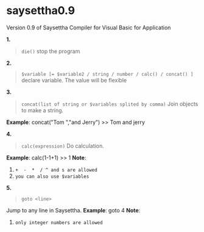 # saysettha0.9
Version 0.9 of Saysettha Compiler for Visual Basic for Application

**1.**
> ```die()```
stop the program

**2.**
> ```$variable [= $variable2 / string / number / calc() / concat() ]``` 
 declare variable. The value will be flexible
 
 **3.**
> ```concat(list of string or $variables splited by comma)```
Join objects to make a string. 

**Example**: concat("Tom ","and Jerry") >> Tom and jerry

**4.**
> ```calc(expression)```
Do calculation. 

**Example**: calc(1-1+1) >> 1
**Note**:
1. `+  -  *  / ^ and s are allowed` 
2. `you can also use $variables`

**5.**
> ```goto <line>```
 
Jump to any line in Saysettha. 
**Example**: goto 4
**Note**:
1. `only integer numbers are allowed`
